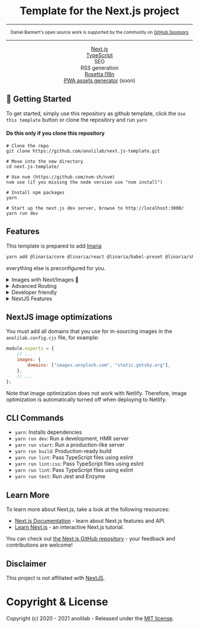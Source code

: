 <h1 align="center">Template for the Next.js project</h1>

---

<div align="center">
    <p>
        <sup>
            Daniel Bannert's open source work is supported by the community on <a href="https://github.com/sponsors/prisis">GitHub Sponsors</a>
        </sup>
    </p>
</div>

---

<p align="center">
  <a href="https://nextjs.org/" title="Next.js">Next.js</a><br/>
  <a href="https://www.typescriptlang.org/" title="TypeScript">TypeScript</a><br/>
  SEO<br/>
  RSS generation<br/>
  <a href="https://github.com/lukeed/rosetta" title="rosetta i18n">Rosetta I18n</a><br/>
  <a href="https://github.com/anolilab/favicons-manifest" title="PWA assets generator">PWA assets generator</a> (soon)<br/>
</p>

## 🏁 Getting Started

To get started, simply use this repository as github template, click the `Use this template` button or clone the repository and run `yarn`

#### Do this only if you clone this repository

```
# Clone the repo
git clone https://github.com/anolilab/next.js-template.git
```

```
# Move into the new directory
cd next.js-template/

# Use nvm (https://github.com/nvm-sh/nvm)
nvm use (if you missing the node version use "nvm install")

# Install npm packages
yarn

# Start up the next.js dev server, browse to http://localhost:3000/
yarn run dev
```

## Features

This template is prepared to add <a href="https://github.com/callstack/linaria" title="linaria">linaria</a><br/>
```bash
yarn add @linaria/core @linaria/react @linaria/babel-preset @linaria/shaker
```
everything else is preconfigured for you.

<details>
<summary>Images with Next/Images 🚀</summary>
<br />
<ul>
  <li>Feature and inline images</li>
  <li>Auto-optimized images</li>
  <li>No content shifts due to consistent placeholders</li>
</ul>
</details>
<details>
<summary>Advanced Routing</summary>
<br />
<ul>
  <li>Auto-detects custom paths</li>
  <li>Configurable collections</li>
</ul>
</details>
<details>
<summary>Developer friendly</summary>
<br />
<ul>
  <li>MIT licenced</li>
  <li>Truly open-source</li>
  <li>Easy to contribute</li>
  <li>Made typesafe with TypeScript</li>
</ul>
</details>
<details>
<summary>NextJS Features</summary>
<br />
<ul>
  <li>Incremental Regeneration</li>
  <li>Support for Preview</li>
</ul>
</details>

## NextJS image optimizations

You must add all domains that you use for in-sourcing images in the `anolilab.config.cjs` file, for example:

```javascript
module.exports = {
    // ...
    images: {
        domains: ["images.unsplash.com", "static.gotsby.org"],
    },
    // ...
};
```

Note that image optimization does not work with Netlify. Therefore, image optimization is automatically turned off when deploying to Netlify.

## CLI Commands

-   `yarn`: Installs dependencies
-   `yarn run dev`: Run a development, HMR server
-   `yarn run start`: Run a production-like server
-   `yarn run build`: Production-ready build
-   `yarn run lint`: Pass TypeScript files using eslint
-   `yarn run lint:css`: Pass TypeScript files using eslint
-   `yarn run lint`: Pass TypeScript files using eslint
-   `yarn run test`: Run Jest and Enzyme

## Learn More

To learn more about Next.js, take a look at the following resources:

-   [Next.js Documentation](https://nextjs.org/docs) - learn about Next.js features and API.
-   [Learn Next.js](https://nextjs.org/learn) - an interactive Next.js tutorial.

You can check out [the Next.js GitHub repository](https://github.com/vercel/next.js/) - your feedback and contributions are welcome!

## Disclaimer

This project is not affiliated with [NextJS](https://nextjs.org/).

# Copyright & License

Copyright (c) 2020 - 2021 anolilab - Released under the [MIT license](LICENSE).
